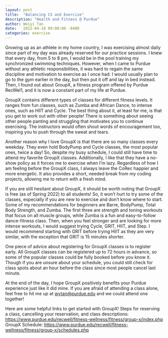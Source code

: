 ```yaml
---
layout: post
title:  "Balancing CS and Exercise"
description: "Health and Fitness @ Purdue"
author: Weiyi Tan
date:   2022-04-18 09:00:00 -0400
categories: exercise
---
```


Growing up as an athlete in my home country, I was exercising almost daily since part of my day was already reserved for our practice sessions. I knew that every day, from 5 to 8 pm, I would be in the pool training my synchronized swimming techniques. However, when I came to Purdue without any athletic responsibilities, it was hard to regain the same discipline and motivation to exercise as I once had. I would usually plan to go to the gym earlier in the day, but then put it off and lay in bed instead. Then, I found out about GroupX, a fitness program offered by Purdue RecWel1, and it is now a constant part of my life at Purdue. 

GroupX contains different types of classes for different fitness levels. It ranges from fun classes, such as Zumba and African Dance, to intense ones, such as HIIT and Cycle. The best thing about it, at least for me, is that you get to work out with other people! There is something about seeing other people panting and struggling that motivates you to continue exercising. The instructors would often shout words of encouragement too, inspiring you to push through the sweat and tears.

Another reason why I love GroupX is that there are so many classes every weekday. They even hold BodyPump and Cycle classes, the most popular ones, twice a day! So, despite my busy schedule, I could still have time to attend my favorite GroupX classes. Additionally, I like that they have a no-show policy as it forces me to exercise when I’m lazy. Regardless of how I am feeling before the GroupX class, I always leave the CoRec happier and more energetic. It also provides a short, needed break from my coding projects, allowing me to return with a fresh mind.

If you are still hesitant about GroupX, it should be worth noting that GroupX is free (as of Spring 2022) to all students! So, it won’t hurt to try some of the classes, especially if you are new to exercise and don’t know where to start. Some of my recommendations for beginners are Barre, BodyPump, Total Body Strength, and Zumba. The first three are strength and toning workouts that focus on all muscle groups, while Zumba is a fun and easy-to-follow dance-fitness class. Then, when you feel stronger and are looking for more intense workouts, I would suggest trying Cycle, GRIT, HIIT, and Step. I would recommend starting with GRIT before trying HIIT as they are very similar, with the exception that GRIT is 15 minutes shorter.

One piece of advice about registering for GroupX classes is to register early. All GroupX classes can be registered up to 72 hours in advance, so some of the popular classes could be fully booked before you know it. Though if you are unsure about your schedule, you could still check for class spots about an hour before the class since most people cancel last minute. 

At the end of the day, I hope GroupX positively benefits your Purdue experience just like it did mine. If you are afraid of attending a class alone, feel free to hit me up at wytan@purdue.edu and we could attend one together! 

Here are some helpful links to get started with GroupX!
Steps for reserving a class, cancelling your reservation, and class descriptions: https://www.purdue.edu/recwell/fitness-wellness/fitness/group-x/index.php 
GroupX Schedule: https://www.purdue.edu/recwell/fitness-wellness/fitness/group-x/schedules.php 




